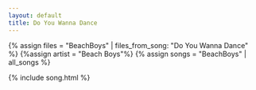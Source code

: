 ```yaml
---
layout: default
title: Do You Wanna Dance
---
```


{% assign files = "BeachBoys" | files_from_song: "Do You Wanna Dance" %}
{%assign artist = "Beach Boys"%}
{% assign songs = "BeachBoys" | all_songs %}

 
{% include song.html %}
